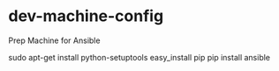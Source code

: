 # dev-machine-config

Prep Machine for Ansible

sudo apt-get install python-setuptools
easy_install pip
pip install ansible
